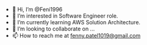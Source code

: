 - 👋 Hi, I’m @Feni1996
- 👀 I’m interested in Software Engineer role.
- 🌱 I’m currently learning AWS Solution Architecture.
- 💞️ I’m looking to collaborate on ...
- 📫 How to reach me at fenny.patel1019@gmail.com

<!---
Feni1996/Feni1996 is a ✨ special ✨ repository because its `README.md` (this file) appears on your GitHub profile.
You can click the Preview link to take a look at your changes.
--->
